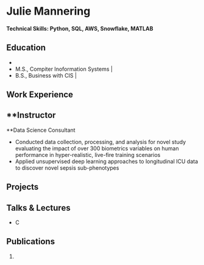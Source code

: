 # Julie Mannering

#### Technical Skills: Python, SQL, AWS, Snowflake, MATLAB

## Education
- 				       		
- M.S., Compiter Inoformation Systems	| 		        		
- B.S., Business with CIS |

## Work Experience
**Instructor
- 

**Data Science Consultant
- Conducted data collection, processing, and analysis for novel study evaluating the impact of over 300 biometrics variables on human performance in hyper-realistic, live-fire training scenarios
- Applied unsupervised deep learning approaches to longitudinal ICU data to discover novel sepsis sub-phenotypes

## Projects
### 



## Talks & Lectures
- C

## Publications
1. 
